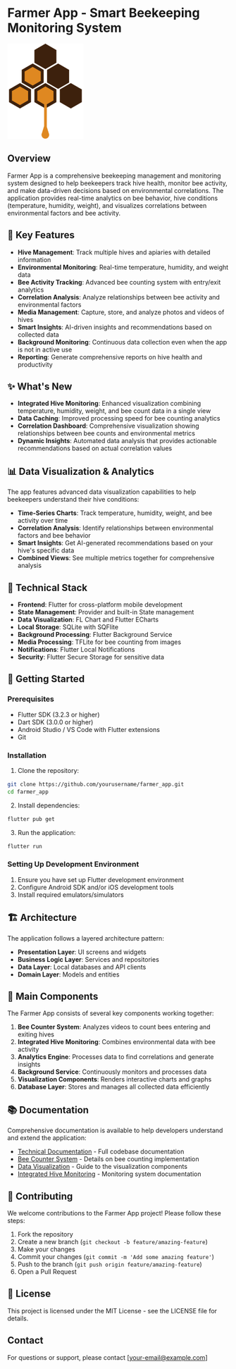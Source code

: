 # Farmer App - Smart Beekeeping Monitoring System

![Farmer App Logo](lib/images/log-1.png)

## Overview

Farmer App is a comprehensive beekeeping management and monitoring system designed to help beekeepers track hive health, monitor bee activity, and make data-driven decisions based on environmental correlations. The application provides real-time analytics on bee behavior, hive conditions (temperature, humidity, weight), and visualizes correlations between environmental factors and bee activity.

## 🐝 Key Features

- **Hive Management**: Track multiple hives and apiaries with detailed information
- **Environmental Monitoring**: Real-time temperature, humidity, and weight data
- **Bee Activity Tracking**: Advanced bee counting system with entry/exit analytics
- **Correlation Analysis**: Analyze relationships between bee activity and environmental factors
- **Media Management**: Capture, store, and analyze photos and videos of hives
- **Smart Insights**: AI-driven insights and recommendations based on collected data
- **Background Monitoring**: Continuous data collection even when the app is not in active use
- **Reporting**: Generate comprehensive reports on hive health and productivity

## ✨ What's New

- **Integrated Hive Monitoring**: Enhanced visualization combining temperature, humidity, weight, and bee count data in a single view
- **Data Caching**: Improved processing speed for bee counting analytics
- **Correlation Dashboard**: Comprehensive visualization showing relationships between bee counts and environmental metrics
- **Dynamic Insights**: Automated data analysis that provides actionable recommendations based on actual correlation values

## 📊 Data Visualization & Analytics

The app features advanced data visualization capabilities to help beekeepers understand their hive conditions:

- **Time-Series Charts**: Track temperature, humidity, weight, and bee activity over time
- **Correlation Analysis**: Identify relationships between environmental factors and bee behavior
- **Smart Insights**: Get AI-generated recommendations based on your hive's specific data
- **Combined Views**: See multiple metrics together for comprehensive analysis

## 🔧 Technical Stack

- **Frontend**: Flutter for cross-platform mobile development
- **State Management**: Provider and built-in State management
- **Data Visualization**: FL Chart and Flutter ECharts
- **Local Storage**: SQLite with SQFlite
- **Background Processing**: Flutter Background Service
- **Media Processing**: TFLite for bee counting from images
- **Notifications**: Flutter Local Notifications
- **Security**: Flutter Secure Storage for sensitive data

## 🚀 Getting Started

### Prerequisites

- Flutter SDK (3.2.3 or higher)
- Dart SDK (3.0.0 or higher)
- Android Studio / VS Code with Flutter extensions
- Git

### Installation

1. Clone the repository:
```bash
git clone https://github.com/yourusername/farmer_app.git
cd farmer_app
```

2. Install dependencies:
```bash
flutter pub get
```

3. Run the application:
```bash
flutter run
```

### Setting Up Development Environment

1. Ensure you have set up Flutter development environment
2. Configure Android SDK and/or iOS development tools
3. Install required emulators/simulators

## 🏗️ Architecture

The application follows a layered architecture pattern:

- **Presentation Layer**: UI screens and widgets
- **Business Logic Layer**: Services and repositories
- **Data Layer**: Local databases and API clients
- **Domain Layer**: Models and entities

## 🧩 Main Components

The Farmer App consists of several key components working together:

1. **Bee Counter System**: Analyzes videos to count bees entering and exiting hives
2. **Integrated Hive Monitoring**: Combines environmental data with bee activity
3. **Analytics Engine**: Processes data to find correlations and generate insights
4. **Background Service**: Continuously monitors and processes data
5. **Visualization Components**: Renders interactive charts and graphs
6. **Database Layer**: Stores and manages all collected data efficiently

## 📚 Documentation

Comprehensive documentation is available to help developers understand and extend the application:

- [Technical Documentation](DOCUMENTATION.md) - Full codebase documentation
- [Bee Counter System](docs/bee_counter_system.md) - Details on bee counting implementation
- [Data Visualization](docs/data_visualization.md) - Guide to the visualization components
- [Integrated Hive Monitoring](docs/integrated_hive_monitoring.md) - Monitoring system documentation

## 🤝 Contributing

We welcome contributions to the Farmer App project! Please follow these steps:

1. Fork the repository
2. Create a new branch (`git checkout -b feature/amazing-feature`)
3. Make your changes
4. Commit your changes (`git commit -m 'Add some amazing feature'`)
5. Push to the branch (`git push origin feature/amazing-feature`)
6. Open a Pull Request

## 📄 License

This project is licensed under the MIT License - see the LICENSE file for details.

## Contact

For questions or support, please contact [your-email@example.com]
